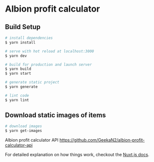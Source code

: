 # Albion profit calculator

## Build Setup

``` bash
# install dependencies
$ yarn install

# serve with hot reload at localhost:3000
$ yarn dev

# build for production and launch server
$ yarn build
$ yarn start

# generate static project
$ yarn generate

# lint code
$ yarn lint
```

## Download static images of items
```bash
# download images
$ yarn get-images
```
Albion profit calculator API https://github.com/GeekaN2/albion-profit-calculator-api

For detailed explanation on how things work, checkout the [Nuxt.js docs](https://github.com/nuxt/nuxt.js).


